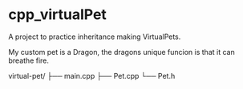 # cpp_virtualPet
A project to practice inheritance making VirtualPets.

My custom pet is a Dragon, the dragons unique funcion is that it can breathe fire. 

virtual-pet/
├── main.cpp
├── Pet.cpp
└── Pet.h

